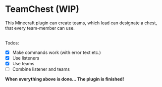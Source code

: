 # TeamChest (WIP)
This Minecraft plugin can create teams, which lead can designate a chest, that every team-member can use.
<br/><br/>

Todos:
- [X] Make commands work (with error text etc.)
- [X] Use listeners
- [X] Use teams
- [ ] Combine listener and teams

**When everything above is done... The plugin is finished!**